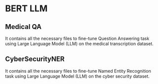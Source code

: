 # BERT LLM

## Medical QA
It contains all the necessary files to fine-tune Question Answering task using Large Language Model (LLM) on the medical transcription dataset.

## CyberSecurityNER
It contains all the necessary files to fine-tune Named Entity Recognition task using Large Language Model (LLM) on the cyber security dataset.
